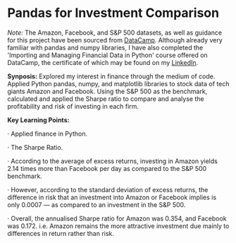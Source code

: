 # Pandas for Investment Comparison

*Note:* The Amazon, Facebook, and S&P 500 datasets, as well as guidance for this project have been sourced from [DataCamp](https://datacamp.com). Although already very familiar with pandas and numpy libraries, I have also completed the 'Importing and Managing Financial Data in Python' course offered on DataCamp, the certificate of which may be found on my [LinkedIn](https://www.linkedin.com/in/speesapaty/).

<b>Synposis:</b> Explored my interest in finance through the medium of code. Applied Python pandas, numpy, and matplotlib libraries to stock data of tech giants Amazon and Facebook. Using the S&P 500 as the benchmark, calculated and applied the Sharpe ratio to compare and analyse the profitability and risk of investing in each firm. 

<b>Key Learning Points:</b>

· Applied finance in Python.

· The Sharpe Ratio.

· According to the average of excess returns, investing in Amazon yields 2.14 times more than Facebook per day as compared to the S&P 500 benchmark.

· However, according to the standard deviation of excess returns, the difference in risk that an investment into Amazon or Facebook implies is only 0.0007 — as compared to an investment in the S&P 500.

· Overall, the annualised Sharpe ratio for Amazon was 0.354, and Facebook was 0.172. i.e. Amazon remains the more attractive investment due mainly to differences in return rather than risk.
